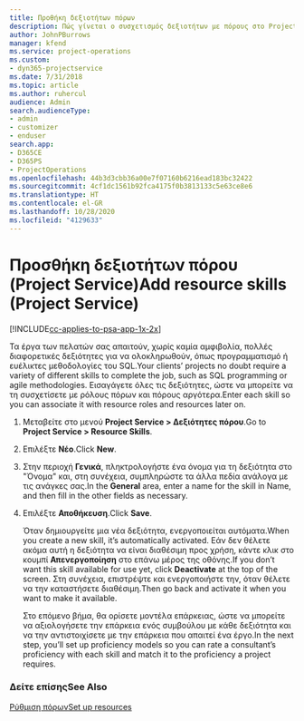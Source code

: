 ```yaml
---
title: Προθήκη δεξιοτήτων πόρων
description: Πώς γίνεται ο συσχετισμός δεξιοτήτων με πόρους στο Project Service
author: JohnPBurrows
manager: kfend
ms.service: project-operations
ms.custom:
- dyn365-projectservice
ms.date: 7/31/2018
ms.topic: article
ms.author: ruhercul
audience: Admin
search.audienceType:
- admin
- customizer
- enduser
search.app:
- D365CE
- D365PS
- ProjectOperations
ms.openlocfilehash: 44b3d3cbb36a00e7f07160b6216ead183bc32422
ms.sourcegitcommit: 4cf1dc1561b92fca4175f0b3813133c5e63ce8e6
ms.translationtype: HT
ms.contentlocale: el-GR
ms.lasthandoff: 10/28/2020
ms.locfileid: "4129633"
---
```

# <a name="add-resource-skills-project-service"></a><span data-ttu-id="fd0cb-103">Προσθήκη δεξιοτήτων πόρου (Project Service)</span><span class="sxs-lookup"><span data-stu-id="fd0cb-103">Add resource skills (Project Service)</span></span>

[!INCLUDE[cc-applies-to-psa-app-1x-2x](../includes/cc-applies-to-psa-app-1x-2x.md)]

<span data-ttu-id="fd0cb-104">Τα έργα των πελατών σας απαιτούν, χωρίς καμία αμφιβολία, πολλές διαφορετικές δεξιότητες για να ολοκληρωθούν, όπως προγραμματισμό ή ευέλικτες μεθοδολογίες του SQL.</span><span class="sxs-lookup"><span data-stu-id="fd0cb-104">Your clients’ projects no doubt require a variety of different skills to complete the job, such as SQL programming or agile methodologies.</span></span> <span data-ttu-id="fd0cb-105">Εισαγάγετε όλες τις δεξιότητες, ώστε να μπορείτε να τη συσχετίσετε με ρόλους πόρων και πόρους αργότερα.</span><span class="sxs-lookup"><span data-stu-id="fd0cb-105">Enter each skill so you can associate it with resource roles and resources later on.</span></span>  
  
1. <span data-ttu-id="fd0cb-106">Μεταβείτε στο μενού **Project Service > Δεξιότητες πόρου**.</span><span class="sxs-lookup"><span data-stu-id="fd0cb-106">Go to **Project Service > Resource Skills**.</span></span>  
  
2. <span data-ttu-id="fd0cb-107">Επιλέξτε **Νέο**.</span><span class="sxs-lookup"><span data-stu-id="fd0cb-107">Click **New**.</span></span>  
  
3. <span data-ttu-id="fd0cb-108">Στην περιοχή **Γενικά**, πληκτρολογήστε ένα όνομα για τη δεξιότητα στο "Όνομα" και, στη συνέχεια, συμπληρώστε τα άλλα πεδία ανάλογα με τις ανάγκες σας.</span><span class="sxs-lookup"><span data-stu-id="fd0cb-108">In the **General** area, enter a name for the skill in Name, and then fill in the other fields as necessary.</span></span>  
  
4. <span data-ttu-id="fd0cb-109">Επιλέξτε **Αποθήκευση**.</span><span class="sxs-lookup"><span data-stu-id="fd0cb-109">Click **Save**.</span></span>  
  
   <span data-ttu-id="fd0cb-110">Όταν δημιουργείτε μια νέα δεξιότητα, ενεργοποιείται αυτόματα.</span><span class="sxs-lookup"><span data-stu-id="fd0cb-110">When you create a new skill, it’s automatically activated.</span></span> <span data-ttu-id="fd0cb-111">Εάν δεν θέλετε ακόμα αυτή η δεξιότητα να είναι διαθέσιμη προς χρήση, κάντε κλικ στο κουμπί **Απενεργοποίηση** στο επάνω μέρος της οθόνης.</span><span class="sxs-lookup"><span data-stu-id="fd0cb-111">If you don’t want this skill available for use yet, click **Deactivate** at the top of the screen.</span></span> <span data-ttu-id="fd0cb-112">Στη συνέχεια, επιστρέψτε και ενεργοποιήστε την, όταν θέλετε να την καταστήσετε διαθέσιμη.</span><span class="sxs-lookup"><span data-stu-id="fd0cb-112">Then go back and activate it when you want to make it available.</span></span>  
  
   <span data-ttu-id="fd0cb-113">Στο επόμενο βήμα, θα ορίσετε μοντέλα επάρκειας, ώστε να μπορείτε να αξιολογήσετε την επάρκεια ενός συμβούλου με κάθε δεξιότητα και να την αντιστοιχίσετε με την επάρκεια που απαιτεί ένα έργο.</span><span class="sxs-lookup"><span data-stu-id="fd0cb-113">In the next step, you’ll set up proficiency models so you can rate a consultant’s proficiency with each skill and match it to the proficiency a project requires.</span></span>  
  
### <a name="see-also"></a><span data-ttu-id="fd0cb-114">Δείτε επίσης</span><span class="sxs-lookup"><span data-stu-id="fd0cb-114">See Also</span></span>  
 [<span data-ttu-id="fd0cb-115">Ρύθμιση πόρων</span><span class="sxs-lookup"><span data-stu-id="fd0cb-115">Set up resources</span></span>](../psa/set-up-resources.md)
